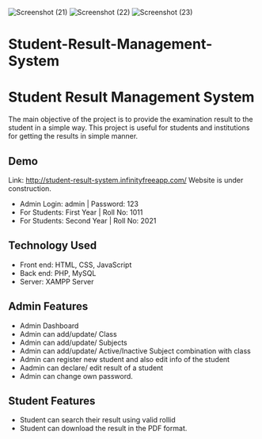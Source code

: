 ![Screenshot (21)](https://github.com/ShantanuSharma11/Student-Result-Management-System/assets/97371684/595b5ef6-83a1-4ef5-b688-522700993adc)
![Screenshot (22)](https://github.com/ShantanuSharma11/Student-Result-Management-System/assets/97371684/1b91436e-d3b0-4cb3-b3a7-454b475ff3a6)
![Screenshot (23)](https://github.com/ShantanuSharma11/Student-Result-Management-System/assets/97371684/e743386e-1363-498f-a108-fdc324fe96f4)




# Student-Result-Management-System
#  Student Result Management System

The main objective of the project is to provide the examination result to the student in a simple way.
This project is useful for students and institutions for getting the results in simple manner.

## Demo 
Link: http://student-result-system.infinityfreeapp.com/
Website is under construction. <br/>
- Admin Login: admin | Password: 123 <br/>
- For Students: First Year | Roll No: 1011<br/>
- For Students: Second Year | Roll No: 2021<br/>


## Technology Used

- Front end: HTML, CSS, JavaScript <br/>
- Back end: PHP, MySQL  <br/>
- Server: XAMPP Server

## Admin Features

- Admin Dashboard <br/>
- Admin can add/update/ Class <br/>
- Admin can add/update/ Subjects  <br/>
- Admin can add/update/ Active/Inactive Subject combination with class  <br/>
- Admin can register new student and also edit info of the student  <br/>
- Aadmin can declare/ edit  result of a student  <br/>
- Admin can change own password.

## Student Features

- Student can search their result using valid rollid <br/>
- Student can download the result in the PDF format.
